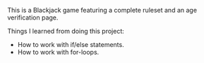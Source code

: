 This is a Blackjack game featuring a complete ruleset and an age verification page.

Things I learned from doing this project:

- How to work with if/else statements.
- How to work with for-loops.
